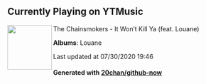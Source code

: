 ## Currently Playing on YTMusic

[<img align="left" width="100" src="https://lh3.googleusercontent.com/fpf6PCHgtIkDLN9if-l7gQuBveU11uUSLz_2DAyyvxr0y-gIe-LvQ96Lwa5ga45LG0K5bXbWmo7xhp6e">](https://music.youtube.com/channel/UCQgUHOPJJrmzCjExg-ISupA)

The Chainsmokers - It Won’t Kill Ya (feat. Louane)

**Albums**: Louane

Last updated at 07/30/2020 19:46

#### Generated with [20chan/github-now](https://github.com/20chan/github-now)


<!--
**20chan/20chan** is a ✨ _special_ ✨ repository because its `README.md` (this file) appears on your GitHub profile.

Here are some ideas to get you started:

- 🔭 I’m currently working on ...
- 🌱 I’m currently learning ...
- 👯 I’m looking to collaborate on ...
- 🤔 I’m looking for help with ...
- 💬 Ask me about ...
- 📫 How to reach me: ...
- 😄 Pronouns: ...
- ⚡ Fun fact: ...
-->
